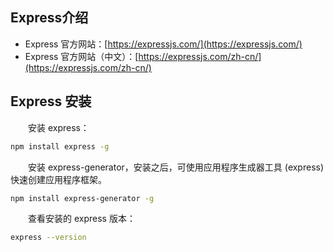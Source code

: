 ## Express介绍

- Express 官方网站：[https://expressjs.com/](https://expressjs.com/)
- Express 官方网站（中文）：[https://expressjs.com/zh-cn/](https://expressjs.com/zh-cn/)

## Express 安装

　　安装 express：

```bash
npm install express -g
```

　　安装 express-generator，安装之后，可使用应用程序生成器工具 (express) 快速创建应用程序框架。

```bash
npm install express-generator -g

```

　　查看安装的 express 版本：

```bash
express --version

```
